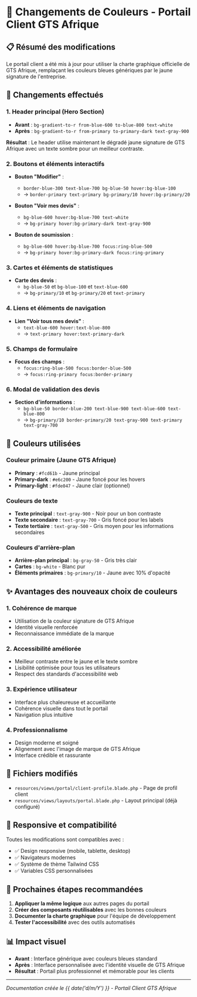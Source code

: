 # 🎨 Changements de Couleurs - Portail Client GTS Afrique

## 📋 **Résumé des modifications**

Le portail client a été mis à jour pour utiliser la charte graphique officielle de GTS Afrique, remplaçant les couleurs bleues génériques par le jaune signature de l'entreprise.

## 🔄 **Changements effectués**

### **1. Header principal (Hero Section)**
- **Avant** : `bg-gradient-to-r from-blue-600 to-blue-800 text-white`
- **Après** : `bg-gradient-to-r from-primary to-primary-dark text-gray-900`

**Résultat** : Le header utilise maintenant le dégradé jaune signature de GTS Afrique avec un texte sombre pour un meilleur contraste.

### **2. Boutons et éléments interactifs**
- **Bouton "Modifier"** : 
  - `border-blue-300 text-blue-700 bg-blue-50 hover:bg-blue-100`
  - → `border-primary text-primary bg-primary/10 hover:bg-primary/20`

- **Bouton "Voir mes devis"** :
  - `bg-blue-600 hover:bg-blue-700 text-white`
  - → `bg-primary hover:bg-primary-dark text-gray-900`

- **Bouton de soumission** :
  - `bg-blue-600 hover:bg-blue-700 focus:ring-blue-500`
  - → `bg-primary hover:bg-primary-dark focus:ring-primary`

### **3. Cartes et éléments de statistiques**
- **Carte des devis** :
  - `bg-blue-50` et `bg-blue-100` et `text-blue-600`
  - → `bg-primary/10` et `bg-primary/20` et `text-primary`

### **4. Liens et éléments de navigation**
- **Lien "Voir tous mes devis"** :
  - `text-blue-600 hover:text-blue-800`
  - → `text-primary hover:text-primary-dark`

### **5. Champs de formulaire**
- **Focus des champs** :
  - `focus:ring-blue-500 focus:border-blue-500`
  - → `focus:ring-primary focus:border-primary`

### **6. Modal de validation des devis**
- **Section d'informations** :
  - `bg-blue-50 border-blue-200 text-blue-900 text-blue-600 text-blue-800`
  - → `bg-primary/10 border-primary/20 text-gray-900 text-primary text-gray-700`

## 🎯 **Couleurs utilisées**

### **Couleur primaire (Jaune GTS Afrique)**
- **Primary** : `#fcd61b` - Jaune principal
- **Primary-dark** : `#e6c200` - Jaune foncé pour les hovers
- **Primary-light** : `#fde047` - Jaune clair (optionnel)

### **Couleurs de texte**
- **Texte principal** : `text-gray-900` - Noir pour un bon contraste
- **Texte secondaire** : `text-gray-700` - Gris foncé pour les labels
- **Texte tertiaire** : `text-gray-500` - Gris moyen pour les informations secondaires

### **Couleurs d'arrière-plan**
- **Arrière-plan principal** : `bg-gray-50` - Gris très clair
- **Cartes** : `bg-white` - Blanc pur
- **Éléments primaires** : `bg-primary/10` - Jaune avec 10% d'opacité

## ✨ **Avantages des nouveaux choix de couleurs**

### **1. Cohérence de marque**
- Utilisation de la couleur signature de GTS Afrique
- Identité visuelle renforcée
- Reconnaissance immédiate de la marque

### **2. Accessibilité améliorée**
- Meilleur contraste entre le jaune et le texte sombre
- Lisibilité optimisée pour tous les utilisateurs
- Respect des standards d'accessibilité web

### **3. Expérience utilisateur**
- Interface plus chaleureuse et accueillante
- Cohérence visuelle dans tout le portail
- Navigation plus intuitive

### **4. Professionnalisme**
- Design moderne et soigné
- Alignement avec l'image de marque de GTS Afrique
- Interface crédible et rassurante

## 🔧 **Fichiers modifiés**

- `resources/views/portal/client-profile.blade.php` - Page de profil client
- `resources/views/layouts/portal.blade.php` - Layout principal (déjà configuré)

## 📱 **Responsive et compatibilité**

Toutes les modifications sont compatibles avec :
- ✅ Design responsive (mobile, tablette, desktop)
- ✅ Navigateurs modernes
- ✅ Système de thème Tailwind CSS
- ✅ Variables CSS personnalisées

## 🚀 **Prochaines étapes recommandées**

1. **Appliquer la même logique** aux autres pages du portail
2. **Créer des composants réutilisables** avec les bonnes couleurs
3. **Documenter la charte graphique** pour l'équipe de développement
4. **Tester l'accessibilité** avec des outils automatisés

## 📊 **Impact visuel**

- **Avant** : Interface générique avec couleurs bleues standard
- **Après** : Interface personnalisée avec l'identité visuelle de GTS Afrique
- **Résultat** : Portail plus professionnel et mémorable pour les clients

---

*Documentation créée le {{ date('d/m/Y') }} - Portail Client GTS Afrique*

